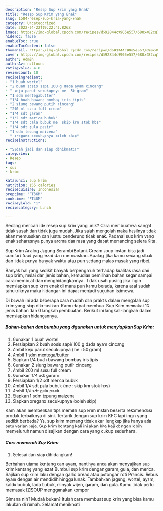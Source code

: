 ```yaml
---
description: "Resep Sup Krim yang Enak"
title: "Resep Sup Krim yang Enak"
slug: 1584-resep-sup-krim-yang-enak
category: Uncategorized
date: 2022-04-22T19:22:40.826Z
image: https://img-global.cpcdn.com/recipes/d592844c9905e557/680x482cq70/sup-krim-foto-resep-utama.jpg
hideToc: false
enableToc: true
enableTocContent: false
thumbnail: https://img-global.cpcdn.com/recipes/d592844c9905e557/680x482cq70/sup-krim-foto-resep-utama.jpg
cover: https://img-global.cpcdn.com/recipes/d592844c9905e557/680x482cq70/sup-krim-foto-resep-utama.jpg
author: Admin
authorAv: notfound
ratingvalue: 4.8
reviewcount: 10
recipeingredient:
- "1 buah wortel"
- "2 buah sosis sapi 100 g dada ayam cincang"
- " keju parut secukupnya me  50 gram"
- "1 sdm mentegabutter"
- "1/4 buah bawang bombay iris tipis"
- "2 siung bawang putih cincang"
- "200 ml susu full cream"
- "1/4 sdt garam"
- "1/2 sdt merica bubuk"
- "1/4 sdt pala bubuk me  skip krn stok hbs"
- "1/4 sdt gula pasir"
- "1 sdm tepung maizena"
- " oregano secukupnya boleh skip"
recipeinstructions:

- "Sudah jadi dan siap dinikmati!"
categories:
- Resep
tags:
- sup
- krim

katakunci: sup krim 
nutrition: 155 calories
recipecuisine: Indonesian
preptime: "PT36M"
cooktime: "PT48M"
recipeyield: "1"
recipecategory: Lunch

---
```





Sedang mencari ide resep sup krim yang unik? Cara membuatnya sangat tidak susah dan tidak juga mudah. Jika salah mengolah maka hasilnya tidak akan memuaskan dan justru cenderung tidak enak. Padahal sup krim yang enak seharusnya punya aroma dan rasa yang dapat memancing selera Kita.





Sup Krim Analog Jagung Serambi Botani. Cream soup instan bisa jadi comfort food yang lezat dan memuaskan. Apalagi jika kamu sedang sibuk dan tidak punya banyak waktu atau pun sedang malas masak yang ribet.

Banyak hal yang sedikit banyak berpengaruh terhadap kualitas rasa dari sup krim, mulai dari jenis bahan, kemudian pemilihan bahan segar sampai cara membuat dan menghidangkannya. Tidak usah pusing jika ingin menyiapkan sup krim enak di mana pun kamu berada, karena asal sudah tahu triknya maka hidangan ini dapat menjadi suguhan istimewa.






Di bawah ini ada beberapa cara mudah dan praktis dalam mengolah sup krim yang siap dikreasikan. Kamu dapat membuat Sup Krim memakai 13 jenis bahan dan 0 langkah pembuatan. Berikut ini langkah-langkah dalam menyiapkan hidangannya.

<!--inarticleads1-->

##### Bahan-bahan dan bumbu yang digunakan untuk menyiapkan Sup Krim:

1. Gunakan 1 buah wortel
1. Persiapkan 2 buah sosis sapi/ 100 g dada ayam cincang
1. Ambil  keju parut secukupnya (me : 50 gram)
1. Ambil 1 sdm mentega/butter
1. Siapkan 1/4 buah bawang bombay iris tipis
1. Gunakan 2 siung bawang putih cincang
1. Ambil 200 ml susu full cream
1. Gunakan 1/4 sdt garam
1. Persiapkan 1/2 sdt merica bubuk
1. Ambil 1/4 sdt pala bubuk (me : skip krn stok hbs)
1. Ambil 1/4 sdt gula pasir
1. Siapkan 1 sdm tepung maizena
1. Siapkan  oregano secukupnya (boleh skip)


Kami akan memberikan tips memilih sup krim instan beserta rekomendasi produk terbaiknya di sini. Tertarik dengan sup krim KFC tapi ingin yang sedikit berbeda? Ya, sup krim memang tidak akan lengkap jika hanya ada satu varian saja. Sup krim kentang kali ini akan kita kaji dengan lebih menyeluruh namun disajikan dengan cara yang cukup sederhana. 

<!--inarticleads2-->

##### Cara memasak Sup Krim:


1. Selesai dan siap dihidangkan!

Berbahan utama kentang dan ayam, nantinya anda akan menyajikan sup krim kentang yang lezat Bumbui sup krim dengan garam, gula, dan merica. Sajikan sup krim labu dengan garlic bread atau potongan roti Prancis. Rebus ayam dengan air mendidih hingga lunak. Tambahkan jagung, wortel, ayam, kaldu bubuk, lada bubuk, minyak wijen, garam, dan gula. Kamu tidak perlu memasak IZISOUP menggunakan kompor. 

Gimana nih? Mudah bukan? Itulah cara membuat sup krim yang bisa kamu lakukan di rumah. Selamat menikmati
